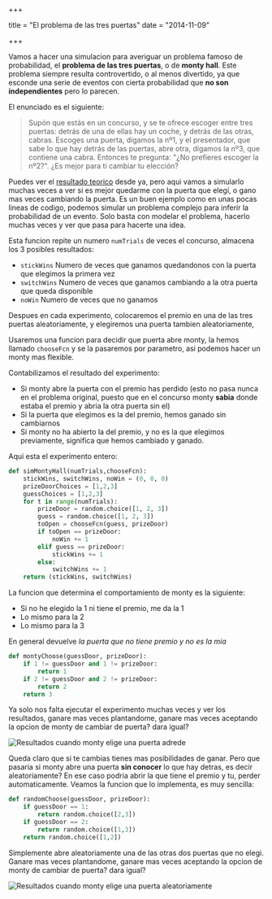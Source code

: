 +++

title = "El problema de las tres puertas"
date =  "2014-11-09"

+++

Vamos a hacer una simulacion para averiguar un problema famoso de probabilidad, el **problema de las tres puertas**, o de **monty hall**. Este problema siempre resulta controvertido, o al menos divertido, ya que esconde una serie de eventos con cierta probabilidad que **no son independientes** pero lo parecen.

El enunciado es el siguiente:

> Supón que estás en un concurso, y se te ofrece escoger entre tres puertas: detrás de una de ellas hay un coche, y detrás de las otras, cabras. Escoges una puerta, digamos la nº1, y el presentador, que sabe lo que hay detrás de las puertas, abre otra, digamos la nº3, que contiene una cabra. Entonces te pregunta: "¿No prefieres escoger la nº2?". ¿Es mejor para ti cambiar tu elección?

Puedes ver el [resultado teorico][1] desde ya, pero aqui vamos a simularlo muchas veces a ver si es mejor quedarme con la puerta que elegí, o gano mas veces cambiando la puerta. Es un buen ejemplo como en unas pocas lineas de codigo, podemos simular un problema complejo para inferir la probabilidad de un evento. Solo basta con modelar el problema, hacerlo muchas veces y ver que pasa para hacerte una idea.

Esta funcion repite un numero ```numTrials``` de veces el concurso, almacena los 3 posibles resultados:

* ```stickWins``` Numero de veces que ganamos quedandonos con la puerta que elegimos la primera vez
* ```switchWins``` Numero de veces que ganamos cambiando a la otra puerta que queda disponible
* ```noWin``` Numero de veces que no ganamos

Despues en cada experimento, colocaremos el premio en una de las tres puertas aleatoriamente, y elegiremos una puerta tambien aleatoriamente,

Usaremos una funcion para decidir que puerta abre monty, la hemos llamado ```chooseFcn``` y se la pasaremos por parametro, asi podemos hacer un monty mas flexible.

Contabilizamos el resultado del experimento:

* Si monty abre la puerta con el premio has perdido (esto no pasa nunca en el problema original, puesto que en el concurso monty **sabia** donde estaba el premio y abria la otra puerta sin el)
* Si la puerta que elegimos es la del premio, hemos ganado sin cambiarnos
* Si monty no ha abierto la del premio, y no es la que elegimos previamente, significa que hemos cambiado y ganado.

Aqui esta el experimento entero:

```python
def simMontyHall(numTrials,chooseFcn):
    stickWins, switchWins, noWin = (0, 0, 0)
    prizeDoorChoices = [1,2,3]
    guessChoices = [1,2,3]
    for t in range(numTrials):
        prizeDoor = random.choice([1, 2, 3])
        guess = random.choice([1, 2, 3])
        toOpen = chooseFcn(guess, prizeDoor)
        if toOpen == prizeDoor:
            noWin += 1
        elif guess == prizeDoor:
            stickWins += 1
        else:
            switchWins += 1
    return (stickWins, switchWins)
```

La funcion que determina el comportamiento de monty es la siguiente:

* Si no he elegido la 1 ni tiene el premio, me da la 1
* Lo mismo para la 2
* Lo mismo para la 3

En general devuelve *la puerta que no tiene premio y no es la mia*
```python
def montyChoose(guessDoor, prizeDoor):
    if 1 != guessDoor and 1 != prizeDoor:
        return 1
    if 2 != guessDoor and 2 != prizeDoor:
        return 2
    return 3
```

Ya solo nos falta ejecutar el experimento muchas veces y ver los resultados, ganare mas veces plantandome, ganare mas veces aceptando la opcion de monty de cambiar de puerta? dara igual?

![Resultados cuando monty elige una puerta adrede]({filename}/images/montyhall1.png)

Queda claro que si te cambias tienes mas posibilidades de ganar. Pero que pasaria si monty abre una puerta **sin conocer** lo que hay detras, es decir aleatoriamente? En ese caso podria abrir la que tiene el premio y tu, perder automaticamente. Veamos la funcion que lo implementa, es muy sencilla:

```python
def randomChoose(guessDoor, prizeDoor):
    if guessDoor == 1:
        return random.choice([2,3])
    if guessDoor == 2:
        return random.choice([1,3])
    return random.choice([1,2])
```

Simplemente abre aleatoriamente una de las otras dos puertas que no elegi. Ganare mas veces plantandome, ganare mas veces aceptando la opcion de monty de cambiar de puerta? dara igual?

![Resultados cuando monty elige una puerta aleatoriamente]({filename}/images/montyhall2.png)



[1]: http://es.wikipedia.org/wiki/Problema_de_Monty_Hall
